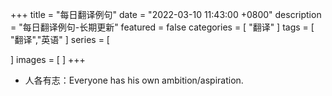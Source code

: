 +++
title = "每日翻译例句"
date = "2022-03-10 11:43:00 +0800"
description = "每日翻译例句-长期更新"
featured = false
categories = [
"翻译"
]
tags = [
"翻译","英语"
]
series = [

]
images = [
]
+++


* 人各有志：Everyone has his own ambition/aspiration.